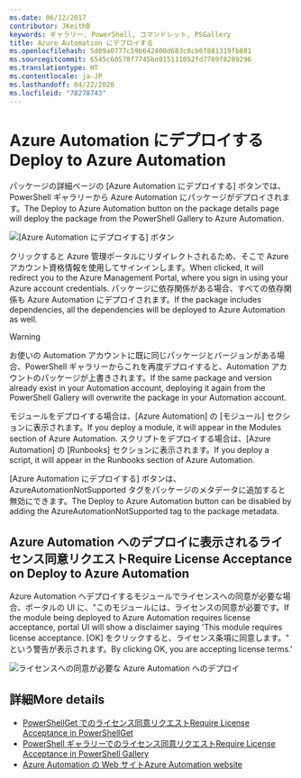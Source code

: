 ```yaml
---
ms.date: 06/12/2017
contributor: JKeithB
keywords: ギャラリー, PowerShell, コマンドレット, PSGallery
title: Azure Automation にデプロイする
ms.openlocfilehash: 5d09a0777c59b642400d683c8cb6f881319fb881
ms.sourcegitcommit: 6545c60578f7745be015111052fd7769f8289296
ms.translationtype: HT
ms.contentlocale: ja-JP
ms.lasthandoff: 04/22/2020
ms.locfileid: "78278743"
---
```

# <a name="deploy-to-azure-automation"></a><span data-ttu-id="577c3-103">Azure Automation にデプロイする</span><span class="sxs-lookup"><span data-stu-id="577c3-103">Deploy to Azure Automation</span></span>

<span data-ttu-id="577c3-104">パッケージの詳細ページの [Azure Automation にデプロイする] ボタンでは、PowerShell ギャラリーから Azure Automation にパッケージがデプロイされます。</span><span class="sxs-lookup"><span data-stu-id="577c3-104">The Deploy to Azure Automation button on the package details page will deploy the package from the PowerShell Gallery to Azure Automation.</span></span>

![[Azure Automation にデプロイする] ボタン](media/deploy-to-azure-automation/DeployToAzureAutomationButton.png)

<span data-ttu-id="577c3-106">クリックすると Azure 管理ポータルにリダイレクトされるため、そこで Azure アカウント資格情報を使用してサインインします。</span><span class="sxs-lookup"><span data-stu-id="577c3-106">When clicked, it will redirect you to the Azure Management Portal, where you sign in using your Azure account credentials.</span></span>
<span data-ttu-id="577c3-107">パッケージに依存関係がある場合、すべての依存関係も Azure Automation にデプロイされます。</span><span class="sxs-lookup"><span data-stu-id="577c3-107">If the package includes dependencies, all the dependencies will be deployed to Azure Automation as well.</span></span>

> [!WARNING]
> <span data-ttu-id="577c3-108">お使いの Automation アカウントに既に同じパッケージとバージョンがある場合、PowerShell ギャラリーからこれを再度デプロイすると、Automation アカウントのパッケージが上書きされます。</span><span class="sxs-lookup"><span data-stu-id="577c3-108">If the same package and version already exist in your Automation account, deploying it again from the PowerShell Gallery will overwrite the package in your Automation account.</span></span>

<span data-ttu-id="577c3-109">モジュールをデプロイする場合は、[Azure Automation] の [モジュール] セクションに表示されます。</span><span class="sxs-lookup"><span data-stu-id="577c3-109">If you deploy a module, it will appear in the Modules section of Azure Automation.</span></span>  <span data-ttu-id="577c3-110">スクリプトをデプロイする場合は、[Azure Automation] の [Runbooks] セクションに表示されます。</span><span class="sxs-lookup"><span data-stu-id="577c3-110">If you deploy a script, it will appear in the Runbooks section of Azure Automation.</span></span>

<span data-ttu-id="577c3-111">[Azure Automation にデプロイする] ボタンは、AzureAutomationNotSupported タグをパッケージのメタデータに追加すると無効にできます。</span><span class="sxs-lookup"><span data-stu-id="577c3-111">The Deploy to Azure Automation button can be disabled by adding the AzureAutomationNotSupported tag to the package metadata.</span></span>

## <a name="require-license-acceptance-on-deploy-to-azure-automation"></a><span data-ttu-id="577c3-112">Azure Automation へのデプロイに表示されるライセンス同意リクエスト</span><span class="sxs-lookup"><span data-stu-id="577c3-112">Require License Acceptance on Deploy to Azure Automation</span></span>

<span data-ttu-id="577c3-113">Azure Automation へデプロイするモジュールでライセンスへの同意が必要な場合、ポータルの UI に、"このモジュールには、ライセンスの同意が必要です。</span><span class="sxs-lookup"><span data-stu-id="577c3-113">If the module being deployed to Azure Automation requires license acceptance, portal UI will show a disclaimer saying 'This module requires license acceptance.</span></span> <span data-ttu-id="577c3-114">[OK] をクリックすると、ライセンス条項に同意します。" という警告が表示されます。</span><span class="sxs-lookup"><span data-stu-id="577c3-114">By clicking OK, you are accepting license terms.'</span></span>

![ライセンスへの同意が必要な Azure Automation へのデプロイ](media/deploy-to-azure-automation/DeployToAzureAutomationRequireLicenseAcceptanceDisclaimer.png)

## <a name="more-details"></a><span data-ttu-id="577c3-116">詳細</span><span class="sxs-lookup"><span data-stu-id="577c3-116">More details</span></span>

- [<span data-ttu-id="577c3-117">PowerShellGet でのライセンス同意リクエスト</span><span class="sxs-lookup"><span data-stu-id="577c3-117">Require License Acceptance in PowerShellGet</span></span>](../../concepts/module-license-acceptance.md)
- [<span data-ttu-id="577c3-118">PowerShell ギャラリーでのライセンス同意リクエスト</span><span class="sxs-lookup"><span data-stu-id="577c3-118">Require License Acceptance in PowerShell Gallery</span></span>](packages-that-require-license-acceptance.md)
- [<span data-ttu-id="577c3-119">Azure Automation の Web サイト</span><span class="sxs-lookup"><span data-stu-id="577c3-119">Azure Automation website</span></span>](https://azure.microsoft.com/services/automation/)
